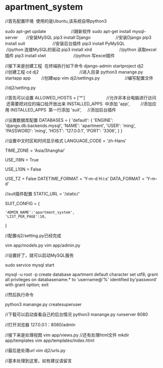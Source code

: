 # apartment_system

//首先配置环境  使用的是Ubuntu,该系统自带python3

sudo apt-get update                     //跟新软件
sudo apt-get install mysql-server       //安装MySQL
pip3 install Django                     //安装Django
pip3 install suit                       //安装后台插件
pip3 install PyMySQL                    //python 连接MySQL的驱动
pip3 install xlrd                       //python 读取excel插件
pip3 install xlwt                       //python 写excel插件


//接下来是创建工程  在终端执行如下命令
django-admin startproject dj2           //创建工程 
cd dj2                                  //进入目录
python3 manange.py startapp app         //创建app
vim dj2/settings.py                     //编写配置文件


//dj2/setting.py

//首先可以设置
ALLOWED_HOSTS = ['*']                  //允许非本台电脑进行访问  还需要把对应的端口给开放出来
INSTALLED_APPS  中添加  'app',         //添加应用
INSTALLED_APPS  第一行添加 'suit',      //添加后台插件


//设置数据库配置
DATABASES = {
    'default': {
        'ENGINE': 'django.db.backends.mysql',
        'NAME': 'apartment',
        'USER': 'ming',
        'PASSWORD': 'ming',
        'HOST': '127.0.0.1',
        'PORT': '3306',
    }
}


//设置中文时区和时间显示格式
LANGUAGE_CODE = 'zh-Hans'

TIME_ZONE = 'Asia/Shanghai'

USE_I18N = True

USE_L10N = False

USE_TZ = False
DATETIME_FORMAT = 'Y-m-d H:i:s'
DATA_FORMAT = 'Y-m-d'

//suit插件配置
STATIC_URL = '/static/'

SUIT_CONFIG = {
    
    'ADMIN_NAME':'apartment_system',
    'LIST_PER_PAGE':10,
}


//配置dj2/setting.py已经完成


vim app/models.py
vim app/admin.py


//设置好了，就可以启动MySQL服务

sudo service mysql start

mysql -u root -p
create database apartment default character set utf8;
grant all privileges on databasename.* to 'username@'%' identified by'password' with grant option;
exit

//然后执行命令

python3 manange.py createsuperuser

//下载可以启动查看自己的后台情况
python3 manange.py runserver 8080

//打开浏览器 127.0.0.1：8080/admin

//接下来是处理视图
vim app/views.py
//还有处理html文件
mkdir app/templates
vim app/templates/index.html

//最后是处理url
vim dj2/urls.py

//基本处理到这里，如有建议请留言
